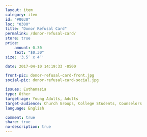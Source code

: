 ```yaml
---
layout: item
category: item
id: "#0030"
loc: "0300"
title: "Donor Refusal Card"
permalink: /donor-refusal-card/
store: true
price:
    amount: 0.30
    text: "$0.30"
size: '3.5″ x 4″'

date: 2017-04-10 14:19:33 -0500

front-pic: donor-refusal-card-front.jpg
social-pic: donor-refusal-card-social.jpg

issues: Euthanasia
type: Other
target-age: Young Adults, Adults
target-audience: Church Groups, College Students, Counselors
language: English

comment: true
share: true
no-description: true
---
```

